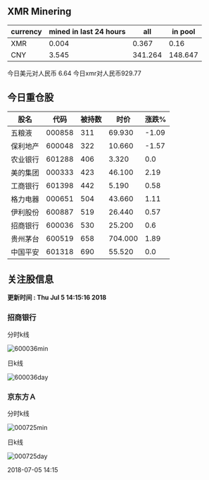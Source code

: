 ## XMR Minering

|currency|mined in last 24 hours|all|in pool|
|---|---|---|---|
|XMR|0.004|0.367|0.16|
|CNY|3.545|341.264|148.647|

今日美元对人民币 6.64	今日xmr对人民币929.77


## 今日重仓股 

|股名|代码|被持数|时价|涨跌%|
|---|---|---|---|---|
|五粮液|000858|311|69.930|-1.09|
|保利地产|600048|322|10.660|-1.57|
|农业银行|601288|406|3.320|0.0|
|美的集团|000333|423|46.100|2.19|
|工商银行|601398|442|5.190|0.58|
|格力电器|000651|504|43.660|1.11|
|伊利股份|600887|519|26.440|0.57|
|招商银行|600036|530|25.200|0.6|
|贵州茅台|600519|658|704.000|1.89|
|中国平安|601318|690|55.520|0.0|

## 关注股信息
**更新时间 : Thu Jul  5 14:15:16 2018**
### 招商银行 
分时k线

![600036min](http://image.sinajs.cn/newchart/min/n/sh600036.gif)

日k线

![600036day](http://image.sinajs.cn/newchart/daily/n/sh600036.gif)

### 京东方Ａ 
分时k线

![000725min](http://image.sinajs.cn/newchart/min/n/sz000725.gif)

日k线

![000725day](http://image.sinajs.cn/newchart/daily/n/sz000725.gif)

2018-07-05 14:15